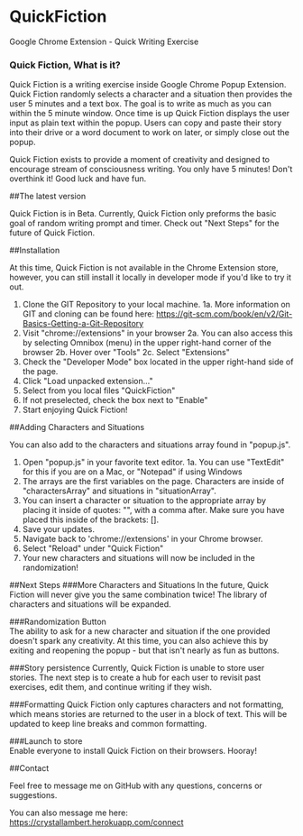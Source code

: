 # QuickFiction
Google Chrome Extension - Quick Writing Exercise

### Quick Fiction, What is it?

Quick Fiction is a writing exercise inside Google Chrome Popup Extension. Quick Fiction randomly selects a character and a situation then provides the user 5 minutes and a text box. The goal is to write as much as you can within the 5 minute window. Once time is up Quick Fiction displays the user input as plain text within the popup. Users can copy and paste their story into their drive or a word document to work on later, or simply close out the popup.

Quick Fiction exists to provide a moment of creativity and designed to encourage stream of consciousness writing. You only have 5 minutes! Don't overthink it! Good luck and have fun.


##The latest version

Quick Fiction is in Beta. Currently, Quick Fiction only preforms the basic goal of random writing prompt and timer. Check out "Next Steps" for the future of Quick Fiction.

##Installation

At this time, Quick Fiction is not available in the Chrome Extension store, however, you can still install it locally in developer mode if you'd like to try it out.

1. Clone the GIT Repository to your local machine.
  1a. More information on GIT and cloning can be found here: https://git-scm.com/book/en/v2/Git-Basics-Getting-a-Git-Repository
2. Visit "chrome://extensions" in your browser
  2a. You can also access this by selecting Omnibox (menu) in the upper right-hand corner of the browser
  2b. Hover over "Tools"
  2c. Select "Extensions"
3. Check the "Developer Mode" box located in the upper right-hand side of the page.
4. Click "Load unpacked extension..."
5. Select from you local files "QuickFiction"
6. If not preselected, check the box next to "Enable"
7. Start enjoying Quick Fiction!


##Adding Characters and Situations

You can also add to the characters and situations array found in "popup.js".

1. Open "popup.js" in your favorite text editor.
  1a. You can use "TextEdit" for this if you are on a Mac, or "Notepad" if using Windows
2. The arrays are the first variables on the page. Characters are inside of "charactersArray" and situations in "situationArray".
3. You can insert a character or situation to the appropriate array by placing it inside of quotes: "", with a comma after. Make sure you have placed this inside of the brackets: [].  
4. Save your updates.
5. Navigate back to 'chrome://extensions' in your Chrome browser.
6. Select "Reload" under "Quick Fiction"
7. Your new characters and situations will now be included in the randomization!


##Next Steps
###More Characters and Situations
  In the future, Quick Fiction will never give you the same combination twice! The library of characters and situations will be expanded.

###Randomization Button  
  The ability to ask for a new character and situation if the one provided doesn't spark any creativity. At this time, you can also achieve this by exiting and reopening the popup - but that isn't nearly as fun as buttons.

###Story persistence
  Currently, Quick Fiction is unable to store user stories. The next step is to create a hub for each user to revisit past exercises, edit them, and continue writing if they wish.

###Formatting
    Quick Fiction only captures characters and not formatting, which means stories are returned to the user in a block of text. This will be updated to keep line breaks and common formatting.

###Launch to store  
    Enable everyone to install Quick Fiction on their browsers. Hooray!


##Contact    

Feel free to message me on GitHub with any questions, concerns or suggestions.

You can also message me here:
https://crystallambert.herokuapp.com/connect
